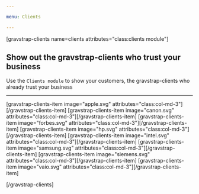 ```yaml
---

menu: Clients

---
```


[gravstrap-clients name=clients attributes="class:clients module"]

## Show out the gravstrap-clients who trust your business
Use the `Clients module` to show your customers, the gravstrap-clients who already trust your business

___

[gravstrap-clients-item image="apple.svg" attributes="class:col-md-3"][/gravstrap-clients-item]
[gravstrap-clients-item image="canon.svg" attributes="class:col-md-3"][/gravstrap-clients-item]
[gravstrap-clients-item image="forbes.svg" attributes="class:col-md-3"][/gravstrap-clients-item]
[gravstrap-clients-item image="hp.svg" attributes="class:col-md-3"][/gravstrap-clients-item]
[gravstrap-clients-item image="intel.svg" attributes="class:col-md-3"][/gravstrap-clients-item]
[gravstrap-clients-item image="samsung.svg" attributes="class:col-md-3"][/gravstrap-clients-item]
[gravstrap-clients-item image="siemens.svg" attributes="class:col-md-3"][/gravstrap-clients-item]
[gravstrap-clients-item image="vaio.svg" attributes="class:col-md-3"][/gravstrap-clients-item]

[/gravstrap-clients]